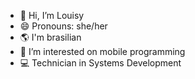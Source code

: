 - 👋 Hi, I’m Louisy
- 😄 Pronouns: she/her
- 🌎 I'm brasilian
- 👀 I’m interested on mobile programming
- 💻 Technician in Systems Development
